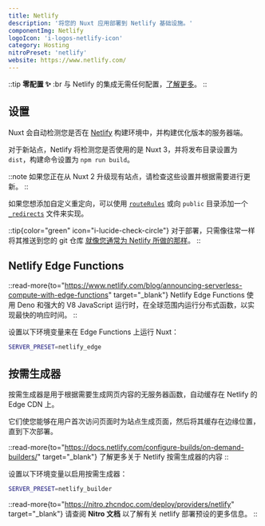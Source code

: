 ```yaml
---
title: Netlify
description: '将您的 Nuxt 应用部署到 Netlify 基础设施。'
componentImg: Netlify
logoIcon: 'i-logos-netlify-icon'
category: Hosting
nitroPreset: 'netlify'
website: https://www.netlify.com/
---
```


::tip
**零配置 ✨**
:br
与 Netlify 的集成无需任何配置，[了解更多](https://nitro.zhcndoc.com/deploy#zero-config-providers)。
::

## 设置

Nuxt 会自动检测您是否在 [Netlify](https://www.netlify.com) 构建环境中，并构建优化版本的服务器端。

对于新站点，Netlify 将检测您是否使用的是 Nuxt 3，并将发布目录设置为 `dist`，构建命令设置为 `npm run build`。

::note
如果您正在从 Nuxt 2 升级现有站点，请检查这些设置并根据需要进行更新。
::

如果您想添加自定义重定向，可以使用 [`routeRules`](/docs/guide/concepts/rendering#hybrid-rendering) 或向 `public` 目录添加一个 [`_redirects`](https://docs.netlify.com/routing/redirects/#syntax-for-the-redirects-file) 文件来实现。

::tip{color="green" icon="i-lucide-check-circle"}
对于部署，只需像往常一样将其推送到您的 git 仓库 [就像您通常为 Netlify 所做的那样](https://docs.netlify.com/configure-builds/get-started/)。
::

## Netlify Edge Functions

::read-more{to="https://www.netlify.com/blog/announcing-serverless-compute-with-edge-functions" target="_blank"}
Netlify Edge Functions 使用 Deno 和强大的 V8 JavaScript 运行时，在全球范围内运行分布式函数，以实现最快的响应时间。
::

设置以下环境变量来在 Edge Functions 上运行 Nuxt：

```bash
SERVER_PRESET=netlify_edge
```

## 按需生成器

按需生成器是用于根据需要生成网页内容的无服务器函数，自动缓存在 Netlify 的 Edge CDN 上。

它们使您能够在用户首次访问页面时为站点生成页面，然后将其缓存在边缘位置，直到下次部署。

::read-more{to="https://docs.netlify.com/configure-builds/on-demand-builders/" target="_blank"}
了解更多关于 Netlify 按需生成器的内容
::

设置以下环境变量以启用按需生成器：

```bash
SERVER_PRESET=netlify_builder
```

::read-more{to="https://nitro.zhcndoc.com/deploy/providers/netlify" target="_blank"}
请查阅 **Nitro 文档** 以了解有关 netlify 部署预设的更多信息。
::
